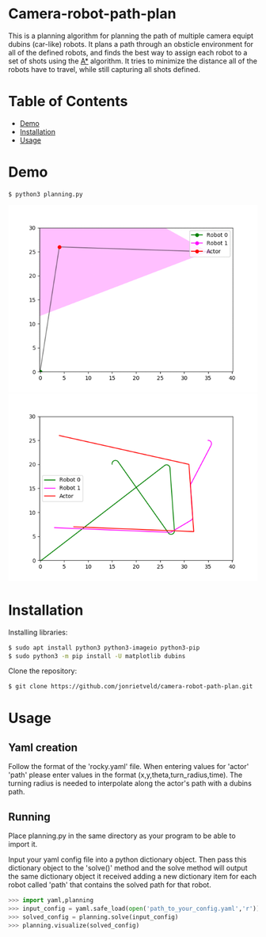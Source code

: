 # Camera-robot-path-plan
This is a planning algorithm for planning the path of multiple camera equipt dubins (car-like) robots. It plans a path through an obsticle environment for all of the defined robots, and finds the best way to assign each robot to a set of shots using the [A*](https://en.wikipedia.org/wiki/A*_search_algorithm) algorithm. It tries to minimize the distance all of the robots have to travel, while still capturing all shots defined.

# Table of Contents
* [Demo](#demo)
* [Installation](#installation)
* [Usage](#usage)

# Demo
``` bash
$ python3 planning.py
```
![Running Example](./smooth-follow.gif)
![Path](./smooth-follow.png)
# Installation
Installing libraries:
``` bash
$ sudo apt install python3 python3-imageio python3-pip
$ sudo python3 -m pip install -U matplotlib dubins
```
Clone the repository:
``` bash
$ git clone https://github.com/jonrietveld/camera-robot-path-plan.git
```

# Usage
## Yaml creation
Follow the format of the 'rocky.yaml' file. When entering values for 'actor' 'path' please enter values in the format (x,y,theta,turn_radius,time). The turning radius is needed to interpolate along the actor's path with a dubins path.
## Running
Place planning.py in the same directory as your program to be able to import it.

Input your yaml config file into a python dictionary object. Then pass this dictionary object to the 'solve()' method and the solve method will output the same dictionary object it received adding a new dictionary item for each robot called 'path' that contains the solved path for that robot.
``` python
>>> import yaml,planning
>>> input_config = yaml.safe_load(open('path_to_your_config.yaml','r'))
>>> solved_config = planning.solve(input_config)
>>> planning.visualize(solved_config)
```